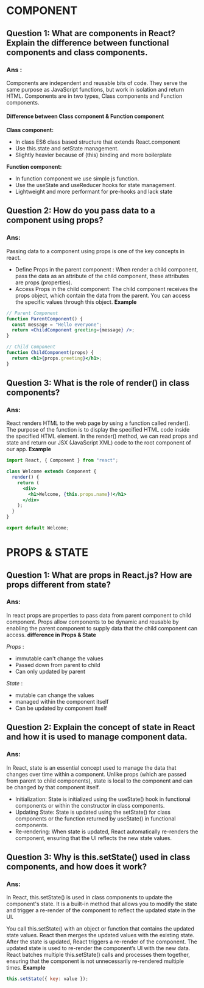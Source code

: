 # COMPONENT

## Question 1: What are components in React? Explain the difference between functional components and class components.

### Ans :

Components are independent and reusable bits of code. They serve the same purpose as JavaScript functions, but work in isolation and return HTML.
Components are in two types, Class components and Function components.

#### Difference between Class component & Function component

**Class component:**

- In class ES6 class based structure that extends React.component
- Use this.state and setState management.
- Slightly heavier because of (this) binding and more boilerplate

**Function component:**

- In function component we use simple js function.
- Use the useState and useReducer hooks for state management.
- Lightweight and more performant for pre-hooks and lack state

## Question 2: How do you pass data to a component using props?

### Ans:

Passing data to a component using props is one of the key concepts in react.

- Define Props in the parent component :
  When render a child component, pass the data as an attribute of the child component, these attributes are props (properties).
- Access Props in the child component:
  The child component receives the props object, which contain the data from the parent. You can access the specific values through this object.
  **Example**

```jsx
// Parent Component
function ParentComponent() {
  const message = "Hello everyone";
  return <ChildComponent greeting={message} />;
}

// Child Component
function ChildComponent(props) {
  return <h1>{props.greeting}</h1>;
}
```

## Question 3: What is the role of render() in class components?

### Ans:

React renders HTML to the web page by using a function called render(). The purpose of the function is to display the specified HTML code inside the specified HTML element. In the render() method, we can read props and state and return our JSX (JavaScript XML) code to the root component of our app.
**Example**

```jsx
import React, { Component } from "react";

class Welcome extends Component {
  render() {
    return (
      <div>
        <h1>Welcome, {this.props.name}!</h1>
      </div>
    );
  }
}

export default Welcome;
```

# PROPS & STATE

## Question 1: What are props in React.js? How are props different from state?

### Ans:

In react props are properties to pass data from parent component to child component. Props allow components to be dynamic and reusable by enabling the parent component to supply data that the child component can access.
**difference in Props & State**

_Props_ :

- immutable can't change the values
- Passed down from parent to child
- Can only updated by parent

_State_ :

- mutable can change the values
- managed within the component itself
- Can be updated by component itself

## Question 2: Explain the concept of state in React and how it is used to manage component data.

### Ans:

In React, state is an essential concept used to manage the data that changes over time within a component. Unlike props (which are passed from parent to child components), state is local to the component and can be changed by that component itself.

- Initialization: State is initialized using the useState() hook in functional components or within the constructor in class components.
- Updating State: State is updated using the setState() for class components or the function returned by useState() in functional components.
- Re-rendering: When state is updated, React automatically re-renders the component, ensuring that the UI reflects the new state values.

## Question 3: Why is this.setState() used in class components, and how does it work?

### Ans:

In React, this.setState() is used in class components to update the component's state. It is a built-in method that allows you to modify the state and trigger a re-render of the component to reflect the updated state in the UI.

You call this.setState() with an object or function that contains the updated state values. React then merges the updated values with the existing state. After the state is updated, React triggers a re-render of the component. The updated state is used to re-render the component’s UI with the new data. React batches multiple this.setState() calls and processes them together, ensuring that the component is not unnecessarily re-rendered multiple times.
**Example**

```jsx
this.setState({ key: value });
```
